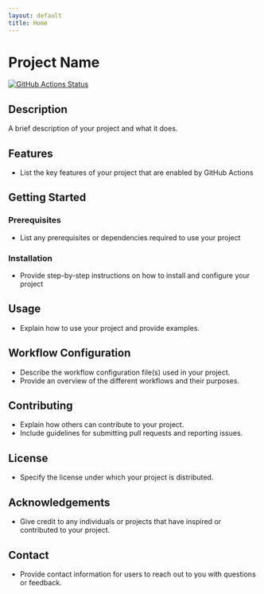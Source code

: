 ```yaml
---
layout: default
title: Home
---
```


# Project Name

[![GitHub Actions Status](https://github.com/ibraheem15/{repository}/workflows/{workflow_name}/badge.svg)](https://github.com/ibraheem15/{repository}/actions)

## Description

A brief description of your project and what it does.

## Features

- List the key features of your project that are enabled by GitHub Actions

## Getting Started

### Prerequisites

- List any prerequisites or dependencies required to use your project

### Installation

- Provide step-by-step instructions on how to install and configure your project

## Usage

- Explain how to use your project and provide examples.

## Workflow Configuration

- Describe the workflow configuration file(s) used in your project.
- Provide an overview of the different workflows and their purposes.

## Contributing

- Explain how others can contribute to your project.
- Include guidelines for submitting pull requests and reporting issues.

## License

- Specify the license under which your project is distributed.

## Acknowledgements

- Give credit to any individuals or projects that have inspired or contributed to your project.

## Contact

- Provide contact information for users to reach out to you with questions or feedback.
